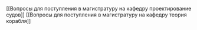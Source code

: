 
[[Вопросы для поступления в магистратуру на кафедру проектирование судов]]
[[Вопросы для поступления в магистратуру на кафедру теория корабля]]